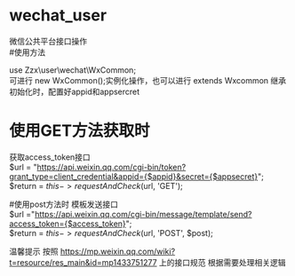 # wechat_user
微信公共平台接口操作  
#使用方法

use Zzx\user\wechat\WxCommon;  
可进行 new WxCommon();实例化操作，也可以进行 extends Wxcommon 继承  
初始化时，配置好appid和appsercret  

# 使用GET方法获取时
获取access_token接口  
$url = "https://api.weixin.qq.com/cgi-bin/token?grant_type=client_credential&appid={$appid}&secret={$appsecret}";  
$return = $this->requestAndCheck($url, 'GET');  

#使用post方法时
模板发送接口  
$url ="https://api.weixin.qq.com/cgi-bin/message/template/send?access_token={$access_token}";  
$return = $this->requestAndCheck($url, 'POST', $post);  

温馨提示
按照 https://mp.weixin.qq.com/wiki?t=resource/res_main&id=mp1433751277 上的接口规范
根据需要处理相关逻辑


